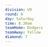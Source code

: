 ```yaml
---
division: U9
round: 8
day: Saturday
time: 8.30am
teamHome: Dodgers
teamAway: Yellow
diamond: 7
---
```

